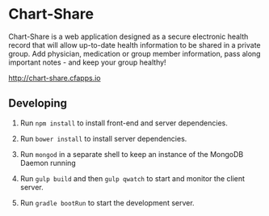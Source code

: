 # Chart-Share

Chart-Share is a web application designed as a secure electronic health record that will allow up-to-date health information to be shared in a private group. Add physician, medication or group member information, pass along important notes - and keep your group healthy!

http://chart-share.cfapps.io

## Developing

1. Run `npm install` to install front-end and server dependencies.

2. Run `bower install` to install server dependencies.

3. Run `mongod` in a separate shell to keep an instance of the MongoDB Daemon running

4. Run `gulp build` and then `gulp qwatch` to start and monitor the client server.

5. Run `gradle bootRun` to start the development server. 






